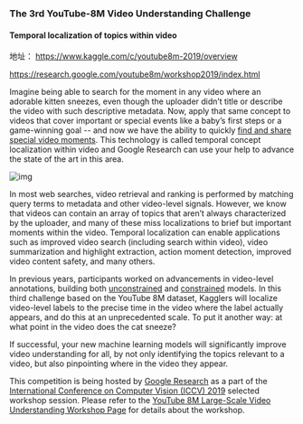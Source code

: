 ### The 3rd YouTube-8M Video Understanding Challenge

#### Temporal localization of topics within video

地址： https://www.kaggle.com/c/youtube8m-2019/overview

https://research.google.com/youtube8m/workshop2019/index.html

Imagine being able to search for the moment in any video where an adorable kitten sneezes, even though the uploader didn’t title or describe the video with such descriptive metadata. Now, apply that same concept to videos that cover important or special events like a baby’s first steps or a game-winning goal -- and now we have the ability to quickly [find and share special video moments](https://ai.googleblog.com/2019/04/capturing-special-video-moments-with.html). This technology is called temporal concept localization within video and Google Research can use your help to advance the state of the art in this area.

![img](https://research.google.com/youtube8m/workshop2019/korean_food.png)

In most web searches, video retrieval and ranking is performed by matching query terms to metadata and other video-level signals. However, we know that videos can contain an array of topics that aren’t always characterized by the uploader, and many of these miss localizations to brief but important moments within the video. Temporal localization can enable applications such as improved video search (including search within video), video summarization and highlight extraction, action moment detection, improved video content safety, and many others.

In previous years, participants worked on advancements in video-level annotations, building both [unconstrained](https://www.kaggle.com/c/youtube8m) and [constrained](https://www.kaggle.com/c/youtube8m-2018) models. In this third challenge based on the YouTube 8M dataset, Kagglers will localize video-level labels to the precise time in the video where the label actually appears, and do this at an unprecedented scale. To put it another way: at what point in the video does the cat sneeze?

If successful, your new machine learning models will significantly improve video understanding for all, by not only identifying the topics relevant to a video, but also pinpointing where in the video they appear.

This competition is being hosted by [Google Research](https://ai.google/research/) as a part of the [International Conference on Computer Vision (ICCV) 2019](http://iccv2019.thecvf.com/) selected workshop session. Please refer to the [YouTube 8M Large-Scale Video Understanding Workshop Page](https://research.google.com/youtube8m/workshop2019/index.html) for details about the workshop.